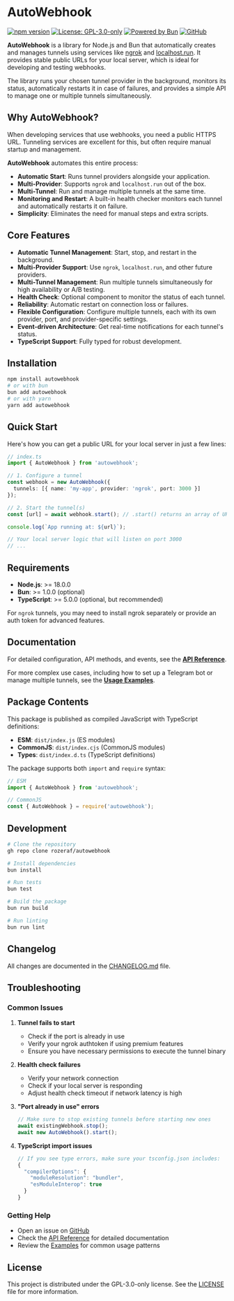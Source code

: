 # AutoWebhook

[![npm version](https://img.shields.io/npm/v/autowebhook.svg)](https://www.npmjs.com/package/autowebhook)
[![License: GPL-3.0-only](https://img.shields.io/badge/License-GPL--3.0--only-blue.svg)](https://www.gnu.org/licenses/gpl-3.0.html)
[![Powered by Bun](https://img.shields.io/badge/powered%20by-Bun-black.svg?style=flat&logo=bun)](https://bun.sh)
[![GitHub](https://img.shields.io/badge/GitHub-autowebhook-blue?logo=github)](https://github.com/rozeraf/autowebhook)

**AutoWebhook** is a library for Node.js and Bun that automatically creates and manages tunnels using services like [ngrok](https://ngrok.com/) and [localhost.run](https://localhost.run). It provides stable public URLs for your local server, which is ideal for developing and testing webhooks.

The library runs your chosen tunnel provider in the background, monitors its status, automatically restarts it in case of failures, and provides a simple API to manage one or multiple tunnels simultaneously.

## Why AutoWebhook?

When developing services that use webhooks, you need a public HTTPS URL. Tunneling services are excellent for this, but often require manual startup and management.

**AutoWebhook** automates this entire process:

- **Automatic Start**: Runs tunnel providers alongside your application.
- **Multi-Provider**: Supports `ngrok` and `localhost.run` out of the box.
- **Multi-Tunnel**: Run and manage multiple tunnels at the same time.
- **Monitoring and Restart**: A built-in health checker monitors each tunnel and automatically restarts it on failure.
- **Simplicity**: Eliminates the need for manual steps and extra scripts.

## Core Features

- **Automatic Tunnel Management**: Start, stop, and restart in the background.
- **Multi-Provider Support**: Use `ngrok`, `localhost.run`, and other future providers.
- **Multi-Tunnel Management**: Run multiple tunnels simultaneously for high availability or A/B testing.
- **Health Check**: Optional component to monitor the status of each tunnel.
- **Reliability**: Automatic restart on connection loss or failures.
- **Flexible Configuration**: Configure multiple tunnels, each with its own provider, port, and provider-specific settings.
- **Event-driven Architecture**: Get real-time notifications for each tunnel's status.
- **TypeScript Support**: Fully typed for robust development.

## Installation

```bash
npm install autowebhook
# or with bun
bun add autowebhook
# or with yarn
yarn add autowebhook
```

## Quick Start

Here's how you can get a public URL for your local server in just a few lines:

```typescript
// index.ts
import { AutoWebhook } from 'autowebhook';

// 1. Configure a tunnel
const webhook = new AutoWebhook({
  tunnels: [{ name: 'my-app', provider: 'ngrok', port: 3000 }]
});

// 2. Start the tunnel(s)
const [url] = await webhook.start(); // .start() returns an array of URLs

console.log(`App running at: ${url}`);

// Your local server logic that will listen on port 3000
// ...
```

## Requirements

- **Node.js**: >= 18.0.0
- **Bun**: >= 1.0.0 (optional)
- **TypeScript**: >= 5.0.0 (optional, but recommended)

For `ngrok` tunnels, you may need to install ngrok separately or provide an auth token for advanced features.

## Documentation

For detailed configuration, API methods, and events, see the **[API Reference](./API.md)**.

For more complex use cases, including how to set up a Telegram bot or manage multiple tunnels, see the **[Usage Examples](./EXAMPLES.md)**.

## Package Contents

This package is published as compiled JavaScript with TypeScript definitions:

- **ESM**: `dist/index.js` (ES modules)
- **CommonJS**: `dist/index.cjs` (CommonJS modules)
- **Types**: `dist/index.d.ts` (TypeScript definitions)

The package supports both `import` and `require` syntax:

```typescript
// ESM
import { AutoWebhook } from 'autowebhook';

// CommonJS
const { AutoWebhook } = require('autowebhook');
```

## Development

```bash
# Clone the repository
gh repo clone rozeraf/autowebhook

# Install dependencies
bun install

# Run tests
bun test

# Build the package
bun run build

# Run linting
bun run lint
```

## Changelog

All changes are documented in the [CHANGELOG.md](./CHANGELOG.md) file.

## Troubleshooting

### Common Issues

1. **Tunnel fails to start**
   - Check if the port is already in use
   - Verify your ngrok authtoken if using premium features
   - Ensure you have necessary permissions to execute the tunnel binary

2. **Health check failures**
   - Verify your network connection
   - Check if your local server is responding
   - Adjust health check timeout if network latency is high

3. **"Port already in use" errors**
   ```typescript
   // Make sure to stop existing tunnels before starting new ones
   await existingWebhook.stop();
   await new AutoWebhook().start();
   ```

4. **TypeScript import issues**
   ```typescript
   // If you see type errors, make sure your tsconfig.json includes:
   {
     "compilerOptions": {
       "moduleResolution": "bundler",
       "esModuleInterop": true
     }
   }
   ```

### Getting Help

- Open an issue on [GitHub](https://github.com/rozeraf/autowebhook/issues)
- Check the [API Reference](./API.md) for detailed documentation
- Review the [Examples](./EXAMPLES.md) for common usage patterns

## License

This project is distributed under the GPL-3.0-only license. See the [LICENSE](./LICENSE) file for more information.